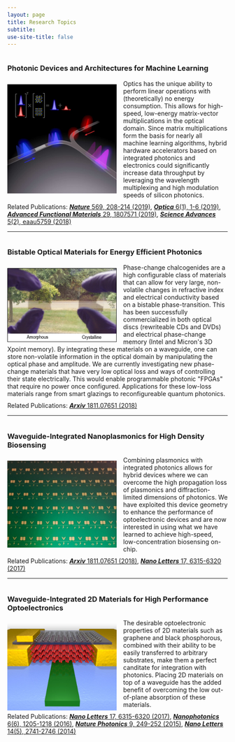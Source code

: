 ```yaml
---
layout: page
title: Research Topics
subtitle: 
use-site-title: false
---
```


<div style="display: inline-block; width: 100%;">
<h3>Photonic Devices and Architectures for Machine Learning</h3>
<img style="float: left; margin: 10px 15px 5px 0px" src="/img/ScienceAdvancesCover.jpg" height="250" width="250"/>
<p style="margin: 10px 0">
Optics has the unique ability to perform linear operations with (theoretically) no energy consumption. This allows for high-speed, low-energy matrix-vector multiplications in the optical domain. Since matrix multiplications form the basis for nearly all machine learning algorithms, hybrid hardware accelerators based on integrated photonics and electronics could significantly increase data throughput by leveraging the wavelength multiplexing and high modulation speeds of silicon photonics.</p>
</div>
<div style="display: inline-block; width: 100%;">
Related Publications: <a href="https://doi.org/10.1038/s41586-019-1157-8"><b><em>Nature</em></b> 569, 208-214 (2019)</a>, <a href="https://doi.org/10.1364/OPTICA.6.000001"><b><em>Optica</em></b> 6(1), 1-6 (2019)</a>, <a href="https://doi.org/10.1002/adfm.201807571"><b><em>Advanced Functional Materials</em></b> 29, 1807571 (2019)</a>, <a href="http://doi.org/10.1126/sciadv.aau5759"><b><em>Science Advances</em></b> 5(2), eaau5759 (2018)</a>
</div>

<hr>

<div style="display: inline-block; width: 100%;">
<h3>Bistable Optical Materials for Energy Efficient Photonics</h3>
<img style="float: left; margin: 10px 15px 5px 0px" src="/img/research_low_loss_PCM.png" height="169" width="250"/>
<p style="margin: 10px 0">
Phase-change chalcogenides are a high configurable class of materials that can allow for very large, non-volatile changes in refractive index and electrical conductivity based on a bistable phase-transition. This has been successfully commercialized in both optical discs (rewriteable CDs and DVDs) and electrical phase-change memory (Intel and Micron's 3D Xpoint memory). By integrating these materials on a waveguide, one can store non-volatile information in the optical domain by manipulating the optical phase and amplitude. We are currently investigating new phase-change materials that have very low optical loss and ways of controlling their state electrically. This would enable programmable photonic "FPGAs" that require no power once configured. Applications for these low-loss materials range from smart glazings to reconfigureable quantum photonics. 
</p>
</div>
<div style="display: inline-block; width: 100%;">
Related Publications: <a href="https://arxiv.org/abs/1811.07651"><b><em>Arxiv</em></b> 1811.07651 (2018)</a>
</div>

<hr>

<div style="display: inline-block; width: 100%;">
<h3>Waveguide-Integrated Nanoplasmonics for High Density Biosensing</h3>
<img style="float: left; margin: 10px 15px 5px 0px" src="/img/Lab-on-chip_2.jpeg" height="199" width="250"/>
<p style="margin: 10px 0">
Combining plasmonics with integrated photonics allows for hybrid devices where we can overcome the high propagation loss of plasmonics and diffraction-limited dimensions of photonics. We have exploited this device geometry to enhance the performance of optoelectronic devices and are now interested in using what we have learned to achieve high-speed, low-concentration biosensing on-chip.
</p>
</div>
<div style="display: inline-block; width: 100%;">
Related Publications: <a href="https://arxiv.org/abs/1811.07651"><b><em>Arxiv</em></b> 1811.07651 (2018)</a>, <a href="http://doi.org/10.1021/acs.nanolett.6b04332"><b><em>Nano Letters</em></b> 17, 6315-6320 (2017)</a>
</div>

<hr>

<div style="display: inline-block; width: 100%;">
<h3>Waveguide-Integrated 2D Materials for High Performance Optoelectronics</h3>
<img style="float: left; margin: 10px 15px 5px 0px" src="/img/research_2D_photonics.jpg" height="199" width="250"/>
<p style="margin: 10px 0">
The desirable optoelectronic properties of 2D materials such as graphene and black phosphorous, combined with their ability to be easily transferred to arbitrary substrates, make them a perfect canditate for integration with photonics. Placing 2D materials on top of a waveguide has the added benefit of overcoming the low out-of-plane absorption of these materials.
</p>
</div>
<div style="display: inline-block; width: 100%;">
Related Publications: <a href="http://doi.org/10.1021/acs.nanolett.6b04332"><b><em>Nano Letters</em></b> 17, 6315-6320 (2017)</a>, <a href="https://doi.org/10.1515/nanoph-2016-0155"><b><em>Nanophotonics</em></b> 6(6), 1205-1218 (2016)</a>, <a href="https://doi.org/10.1038/nphoton.2015.23"><b><em>Nature Photonics</em></b> 9, 249-252 (2015)</a>, <a href="https://doi.org/10.1021/nl500712u"><b><em>Nano Letters</em></b> 14(5), 2741-2746 (2014)</a>
</div>